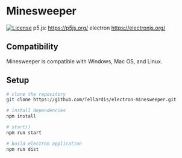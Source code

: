 # Minesweeper
[![License](https://img.shields.io/github/license/Tellardis/electron-minesweeper.svg)](https://github.com/Tellardis/electron-minesweeper/blob/master/LICENSE)
p5.js: https://p5js.org/
electron https://electronjs.org/
## Compatibility

Minesweeper is compatible with Windows, Mac OS, and Linux.

## Setup

``` bash
# clone the repository
git clone https://github.com/Tellardis/electron-minesweeper.git

# install dependencies
npm install

# start))
npm run start

# build electron application
npm run dist
```